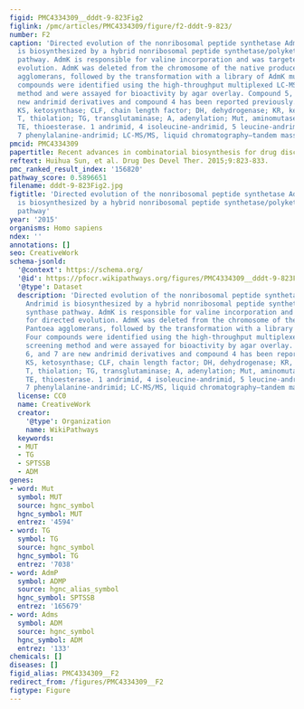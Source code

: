 ```yaml
---
figid: PMC4334309__dddt-9-823Fig2
figlink: /pmc/articles/PMC4334309/figure/f2-dddt-9-823/
number: F2
caption: 'Directed evolution of the nonribosomal peptide synthetase AdmK.Notes: Andrimid
  is biosynthesized by a hybrid nonribosomal peptide synthetase/polyketide synthase
  pathway. AdmK is responsible for valine incorporation and was targeted for directed
  evolution. AdmK was deleted from the chromosome of the native producer, Pantoea
  agglomerans, followed by the transformation with a library of AdmK mutants. Four
  compounds were identified using the high-throughput multiplexed LC-MS/MS screening
  method and were assayed for bioactivity by agar overlay. Compound 5, 6, and 7 are
  new andrimid derivatives and compound 4 has been reported previously.Abbreviations:
  KS, ketosynthase; CLF, chain length factor; DH, dehydrogenase; KR, ketoreductase;
  T, thiolation; TG, transglutaminase; A, adenylation; Mut, aminomutase; C, condensation;
  TE, thioesterase. 1 andrimid, 4 isoleucine-andrimid, 5 leucine-andrimid, 6 alanine-andrimid,
  7 phenylalanine-andrimid; LC-MS/MS, liquid chromatography–tandem mass spectrometry.'
pmcid: PMC4334309
papertitle: Recent advances in combinatorial biosynthesis for drug discovery.
reftext: Huihua Sun, et al. Drug Des Devel Ther. 2015;9:823-833.
pmc_ranked_result_index: '156820'
pathway_score: 0.5896651
filename: dddt-9-823Fig2.jpg
figtitle: 'Directed evolution of the nonribosomal peptide synthetase AdmK.Notes: Andrimid
  is biosynthesized by a hybrid nonribosomal peptide synthetase/polyketide synthase
  pathway'
year: '2015'
organisms: Homo sapiens
ndex: ''
annotations: []
seo: CreativeWork
schema-jsonld:
  '@context': https://schema.org/
  '@id': https://pfocr.wikipathways.org/figures/PMC4334309__dddt-9-823Fig2.html
  '@type': Dataset
  description: 'Directed evolution of the nonribosomal peptide synthetase AdmK.Notes:
    Andrimid is biosynthesized by a hybrid nonribosomal peptide synthetase/polyketide
    synthase pathway. AdmK is responsible for valine incorporation and was targeted
    for directed evolution. AdmK was deleted from the chromosome of the native producer,
    Pantoea agglomerans, followed by the transformation with a library of AdmK mutants.
    Four compounds were identified using the high-throughput multiplexed LC-MS/MS
    screening method and were assayed for bioactivity by agar overlay. Compound 5,
    6, and 7 are new andrimid derivatives and compound 4 has been reported previously.Abbreviations:
    KS, ketosynthase; CLF, chain length factor; DH, dehydrogenase; KR, ketoreductase;
    T, thiolation; TG, transglutaminase; A, adenylation; Mut, aminomutase; C, condensation;
    TE, thioesterase. 1 andrimid, 4 isoleucine-andrimid, 5 leucine-andrimid, 6 alanine-andrimid,
    7 phenylalanine-andrimid; LC-MS/MS, liquid chromatography–tandem mass spectrometry.'
  license: CC0
  name: CreativeWork
  creator:
    '@type': Organization
    name: WikiPathways
  keywords:
  - MUT
  - TG
  - SPTSSB
  - ADM
genes:
- word: Mut
  symbol: MUT
  source: hgnc_symbol
  hgnc_symbol: MUT
  entrez: '4594'
- word: TG
  symbol: TG
  source: hgnc_symbol
  hgnc_symbol: TG
  entrez: '7038'
- word: AdmP
  symbol: ADMP
  source: hgnc_alias_symbol
  hgnc_symbol: SPTSSB
  entrez: '165679'
- word: Adms
  symbol: ADM
  source: hgnc_symbol
  hgnc_symbol: ADM
  entrez: '133'
chemicals: []
diseases: []
figid_alias: PMC4334309__F2
redirect_from: /figures/PMC4334309__F2
figtype: Figure
---
```

